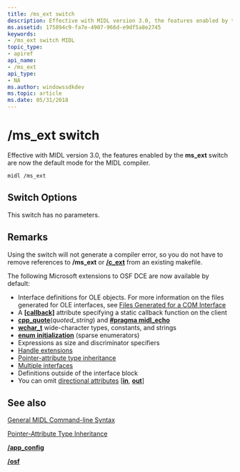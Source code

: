 ```yaml
---
title: /ms_ext switch
description: Effective with MIDL version 3.0, the features enabled by the ms\_ext switch are now the default mode for the MIDL compiler.
ms.assetid: 175894c9-fa7e-4907-966d-e9df5a8e2745
keywords:
- /ms_ext switch MIDL
topic_type:
- apiref
api_name:
- /ms_ext
api_type:
- NA
ms.author: windowssdkdev
ms.topic: article
ms.date: 05/31/2018
---
```


# /ms\_ext switch

Effective with MIDL version 3.0, the features enabled by the **ms\_ext** switch are now the default mode for the MIDL compiler.

``` syntax
midl /ms_ext
```

## Switch Options

This switch has no parameters.

## Remarks

Using the switch will not generate a compiler error, so you do not have to remove references to **/ms\_ext** or [**/c\_ext**](-c-ext.md) from an existing makefile.

The following Microsoft extensions to OSF DCE are now available by default:

-   Interface definitions for OLE objects. For more information on the files generated for OLE interfaces, see [Files Generated for a COM Interface](files-generated-for-a-com-interface.md)
-   A [**\[callback\]**](callback.md) attribute specifying a static callback function on the client
-   [**cpp\_quote**](cpp-quote.md)(*quoted\_string*) and [**\#pragma midl\_echo**](pragma.md)
-   [**wchar\_t**](wchar-t.md) wide-character types, constants, and strings
-   [**enum initialization**](enum.md) (sparse enumerators)
-   Expressions as size and discriminator specifiers
-   [Handle extensions](https://msdn.microsoft.com/library/windows/desktop/aa374165)
-   [Pointer-attribute type inheritance](https://msdn.microsoft.com/library/windows/desktop/aa374374)
-   [Multiple interfaces](https://msdn.microsoft.com/library/windows/desktop/aa375262)
-   Definitions outside of the interface block
-   You can omit [directional attributes](https://msdn.microsoft.com/library/windows/desktop/aa373759) \[[**in**](in.md), [**out**](out-idl.md)\]

## See also

<dl> <dt>

[General MIDL Command-line Syntax](general-midl-command-line-syntax.md)
</dt> <dt>

[Pointer-Attribute Type Inheritance](https://msdn.microsoft.com/library/windows/desktop/aa374374)
</dt> <dt>

[**/app\_config**](-app-config.md)
</dt> <dt>

[**/osf**](-osf.md)
</dt> </dl>

 

 




